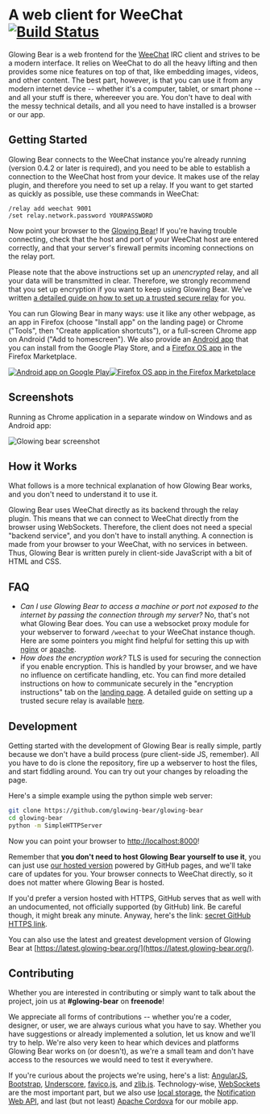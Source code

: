 A web client for WeeChat [![Build Status](https://api.travis-ci.org/glowing-bear/glowing-bear.png)](https://travis-ci.org/glowing-bear/glowing-bear?branch=master)
========================

Glowing Bear is a web frontend for the [WeeChat](http://weechat.org) IRC client and strives to be a modern interface. It relies on WeeChat to do all the heavy lifting and then provides some nice features on top of that, like embedding images, videos, and other content. The best part, however, is that you can use it from any modern internet device -- whether it's a computer, tablet, or smart phone -- and all your stuff is there, whereever you are. You don't have to deal with the messy technical details, and all you need to have installed is a browser or our app.

Getting Started
---------------

Glowing Bear connects to the WeeChat instance you're already running (version 0.4.2 or later is required), and you need to be able to establish a connection to the WeeChat host from your device. It makes use of the relay plugin, and therefore you need to set up a relay. If you want to get started as quickly as possible, use these commands in WeeChat:

	/relay add weechat 9001
	/set relay.network.password YOURPASSWORD

Now point your browser to the [Glowing Bear](http://www.glowing-bear.org)! If you're having trouble connecting, check that the host and port of your WeeChat host are entered correctly, and that your server's firewall permits incoming connections on the relay port.

Please note that the above instructions set up an *unencrypted* relay, and all your data will be transmitted in clear. Therefore, we strongly recommend that you set up encryption if you want to keep using Glowing Bear. We've written [a detailed guide on how to set up a trusted secure relay](https://4z2.de/2014/07/06/weechat-trusted-relay) for you.

You can run Glowing Bear in many ways: use it like any other webpage, as an app in Firefox (choose "Install app" on the landing page) or Chrome ("Tools", then "Create application shortcuts"), or a full-screen Chrome app on Android ("Add to homescreen"). We also provide an [Android app](https://play.google.com/store/apps/details?id=com.glowing_bear) that you can install from the Google Play Store, and a [Firefox OS app](https://marketplace.firefox.com/app/glowing-bear/) in the Firefox Marketplace.

<a href="https://play.google.com/store/apps/details?id=com.glowing_bear"><img alt="Android app on Google Play" src="https://developer.android.com/images/brand/en_app_rgb_wo_45.png" /></a><a href="https://marketplace.firefox.com/app/glowing-bear/"><img alt="Firefox OS app in the Firefox Marketplace" src="https://marketplace.cdn.mozilla.net/media/img/mkt/badges/firefox-marketplace_badge-orange_129_45.png" /></a>

Screenshots
-----------
Running as Chrome application in a separate window on Windows and as Android app:

![Glowing bear screenshot](https://4z2.de/glowingbear.png)

How it Works
------------

What follows is a more technical explanation of how Glowing Bear works, and you don't need to understand it to use it.

Glowing Bear uses WeeChat directly as its backend through the relay plugin. This means that we can connect to WeeChat directly from the browser using WebSockets. Therefore, the client does not need a special "backend service", and you don't have to install anything. A connection is made from your browser to your WeeChat, with no services in between. Thus, Glowing Bear is written purely in client-side JavaScript with a bit of HTML and CSS.

FAQ
---

- *Can I use Glowing Bear to access a machine or port not exposed to the internet by passing the connection through my server?* No, that's not what Glowing Bear does. You can use a websocket proxy module for your webserver to forward `/weechat` to your WeeChat instance though. Here are some pointers you might find helpful for setting this up with [nginx](http://nginx.com/blog/websocket-nginx/) or [apache](https://httpd.apache.org/docs/2.4/mod/mod_proxy_wstunnel.html).
- *How does the encryption work?* TLS is used for securing the connection if you enable encryption. This is handled by your browser, and we have no influence on certificate handling, etc. You can find more detailed instructions on how to communicate securely in the "encryption instructions" tab on the [landing page](http://www.glowing-bear.org). A detailed guide on setting up a trusted secure relay is available [here](https://4z2.de/2014/07/06/weechat-trusted-relay).

Development
-----------

Getting started with the development of Glowing Bear is really simple, partly because we don't have a build process (pure client-side JS, remember). All you have to do is clone the repository, fire up a webserver to host the files, and start fiddling around. You can try out your changes by reloading the page.

Here's a simple example using the python simple web server:
```bash
git clone https://github.com/glowing-bear/glowing-bear
cd glowing-bear
python -m SimpleHTTPServer
```

Now you can point your browser to [http://localhost:8000](http://localhost:8000)!

Remember that **you don't need to host Glowing Bear yourself to use it**, you can just use [our hosted version](http://www.glowing-bear.org) powered by GitHub pages, and we'll take care of updates for you. Your browser connects to WeeChat directly, so it does not matter where Glowing Bear is hosted.

If you'd prefer a version hosted with HTTPS, GitHub serves that as well with an undocumented, not officially supported (by GitHub) link. Be careful though, it might break any minute. Anyway, here's the link: [secret GitHub HTTPS link](https://glowing-bear.github.io/glowing-bear/).

You can also use the latest and greatest development version of Glowing Bear at [https://latest.glowing-bear.org/](https://latest.glowing-bear.org/).

Contributing
------------

Whether you are interested in contributing or simply want to talk about the project, join us at **#glowing-bear** on **freenode**!

We appreciate all forms of contributions -- whether you're a coder, designer, or user, we are always curious what you have to say. Whether you have suggestions or already implemented a solution, let us know and we'll try to help. We're also very keen to hear which devices and platforms Glowing Bear works on (or doesn't), as we're a small team and don't have access to the resources we would need to test it everywhere.

If you're curious about the projects we're using, here's a list: [AngularJS](https://angularjs.org/), [Bootstrap](http://getbootstrap.com/), [Underscore](http://underscorejs.org/), [favico.js](http://lab.ejci.net/favico.js/), and [zlib.js](https://github.com/imaya/zlib.js). Technology-wise, [WebSockets](http://en.wikipedia.org/wiki/WebSocket) are the most important part, but we also use [local storage](https://developer.mozilla.org/en-US/docs/Web/Guide/API/DOM/Storage#localStorage), the [Notification Web API](https://developer.mozilla.org/en/docs/Web/API/notification), and last (but not least) [Apache Cordova](https://cordova.apache.org/) for our mobile app.
